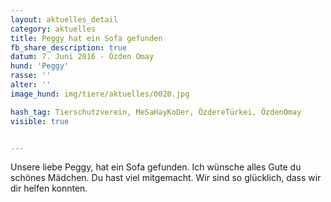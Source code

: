 ```yaml
---
layout: aktuelles_detail
category: aktuelles
title: Peggy hat ein Sofa gefunden
fb_share_description: true
datum: 7. Juni 2016 - Özden Omay
hund: 'Peggy'
rasse: ''
alter: ''
image_hund: img/tiere/aktuelles/0020.jpg

hash_tag: Tierschutzverein, MeSaHayKoDer, ÖzdereTürkei, ÖzdenOmay
visible: true


---
```


Unsere liebe Peggy,
hat ein Sofa gefunden. Ich wünsche alles Gute du schönes Mädchen. Du hast viel mitgemacht. Wir sind so glücklich, dass wir dir helfen konnten.


